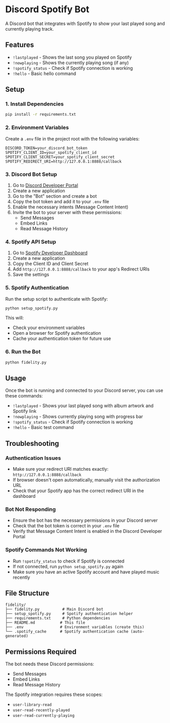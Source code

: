 # Discord Spotify Bot

A Discord bot that integrates with Spotify to show your last played song and currently playing track.

## Features

- `!lastplayed` - Shows the last song you played on Spotify
- `!nowplaying` - Shows the currently playing song (if any)
- `!spotify_status` - Check if Spotify connection is working
- `!hello` - Basic hello command

## Setup

### 1. Install Dependencies

```bash
pip install -r requirements.txt
```

### 2. Environment Variables

Create a `.env` file in the project root with the following variables:

```env
DISCORD_TOKEN=your_discord_bot_token
SPOTIFY_CLIENT_ID=your_spotify_client_id
SPOTIFY_CLIENT_SECRET=your_spotify_client_secret
SPOTIFY_REDIRECT_URI=http://127.0.0.1:8888/callback
```

### 3. Discord Bot Setup

1. Go to [Discord Developer Portal](https://discord.com/developers/applications)
2. Create a new application
3. Go to the "Bot" section and create a bot
4. Copy the bot token and add it to your `.env` file
5. Enable the necessary intents (Message Content Intent)
6. Invite the bot to your server with these permissions:
   - Send Messages
   - Embed Links
   - Read Message History

### 4. Spotify API Setup

1. Go to [Spotify Developer Dashboard](https://developer.spotify.com/dashboard)
2. Create a new application
3. Copy the Client ID and Client Secret
4. Add `http://127.0.0.1:8888/callback` to your app's Redirect URIs
5. Save the settings

### 5. Spotify Authentication

Run the setup script to authenticate with Spotify:

```bash
python setup_spotify.py
```

This will:
- Check your environment variables
- Open a browser for Spotify authentication
- Cache your authentication token for future use

### 6. Run the Bot

```bash
python fidelity.py
```

## Usage

Once the bot is running and connected to your Discord server, you can use these commands:

- `!lastplayed` - Shows your last played song with album artwork and Spotify link
- `!nowplaying` - Shows currently playing song with progress bar
- `!spotify_status` - Check if Spotify connection is working
- `!hello` - Basic test command

## Troubleshooting

### Authentication Issues
- Make sure your redirect URI matches exactly: `http://127.0.0.1:8888/callback`
- If browser doesn't open automatically, manually visit the authorization URL
- Check that your Spotify app has the correct redirect URI in the dashboard

### Bot Not Responding
- Ensure the bot has the necessary permissions in your Discord server
- Check that the bot token is correct in your `.env` file
- Verify that Message Content Intent is enabled in the Discord Developer Portal

### Spotify Commands Not Working
- Run `!spotify_status` to check if Spotify is connected
- If not connected, run `python setup_spotify.py` again
- Make sure you have an active Spotify account and have played music recently

## File Structure

```
fidelity/
├── fidelity.py          # Main Discord bot
├── setup_spotify.py     # Spotify authentication helper
├── requirements.txt     # Python dependencies
├── README.md           # This file
├── .env                # Environment variables (create this)
└── .spotify_cache      # Spotify authentication cache (auto-generated)
```

## Permissions Required

The bot needs these Discord permissions:
- Send Messages
- Embed Links
- Read Message History

The Spotify integration requires these scopes:
- `user-library-read`
- `user-read-recently-played`
- `user-read-currently-playing` 